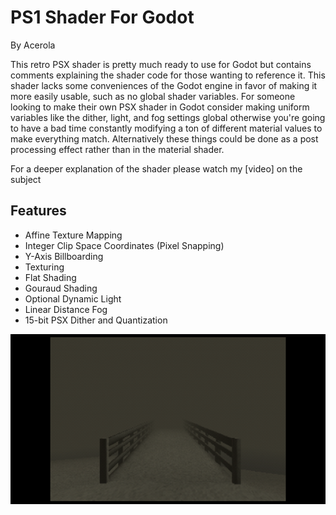 # PS1 Shader For Godot

By Acerola

This retro PSX shader is pretty much ready to use for Godot but contains comments explaining the shader code for those wanting to reference it. This shader lacks some conveniences of the Godot engine in favor of making it more easily usable, such as no global shader variables. For someone looking to make their own PSX shader in Godot consider making uniform variables like the dither, light, and fog settings global otherwise you're going to have a bad time constantly modifying a ton of different material values to make everything match. Alternatively these things could be done as a post processing effect rather than in the material shader.

For a deeper explanation of the shader please watch my [video] on the subject

## Features

- Affine Texture Mapping
- Integer Clip Space Coordinates (Pixel Snapping)
- Y-Axis Billboarding
- Texturing
- Flat Shading
- Gouraud Shading
- Optional Dynamic Light
- Linear Distance Fog
- 15-bit PSX Dither and Quantization

![example](./Examples/example.png)